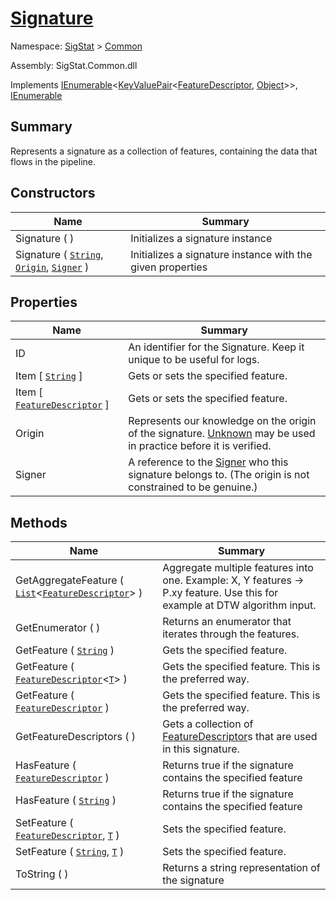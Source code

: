 # [Signature](./Signature.md)

Namespace: [SigStat]() > [Common](./README.md)

Assembly: SigStat.Common.dll

Implements [IEnumerable](https://docs.microsoft.com/en-us/dotnet/api/System.Collections.Generic.IEnumerable-1)\<[KeyValuePair](https://docs.microsoft.com/en-us/dotnet/api/System.Collections.Generic.KeyValuePair-2)\<[FeatureDescriptor](./FeatureDescriptor.md), [Object](https://docs.microsoft.com/en-us/dotnet/api/System.Object)>>, [IEnumerable](https://docs.microsoft.com/en-us/dotnet/api/System.Collections.IEnumerable)

## Summary
Represents a signature as a collection of features, containing the data that flows in the pipeline.

## Constructors

| Name<div><a href="#"><img width=225></a></div> | Summary<div><a href="#"><img width=525></a></div> | 
| --- | --- | 
| Signature (  ) | Initializes a signature instance | 
| Signature ( [`String`](https://docs.microsoft.com/en-us/dotnet/api/System.String), [`Origin`](./Origin.md), [`Signer`](./Signer.md) ) | Initializes a signature instance with the given properties | 


## Properties

| Name<div><a href="#"><img width=225></a></div> | Summary<div><a href="#"><img width=525></a></div> | 
| --- | --- | 
| ID | An identifier for the Signature. Keep it unique to be useful for logs. | 
| Item [ [`String`](https://docs.microsoft.com/en-us/dotnet/api/System.String) ] | Gets or sets the specified feature. | 
| Item [ [`FeatureDescriptor`](./FeatureDescriptor.md) ] | Gets or sets the specified feature. | 
| Origin | Represents our knowledge on the origin of the signature. [Unknown](https://github.com/hargitomi97/sigstat/blob/master/docs/md/SigStat/Common/Origin.md) may be used in practice before it is verified. | 
| Signer | A reference to the [Signer](https://github.com/hargitomi97/sigstat/blob/master/docs/md/SigStat/Common/Signer.md) who this signature belongs to. (The origin is not constrained to be genuine.) | 


## Methods

| Name<div><a href="#"><img width=225></a></div> | Summary<div><a href="#"><img width=525></a></div> | 
| --- | --- | 
| GetAggregateFeature ( [`List`](https://docs.microsoft.com/en-us/dotnet/api/System.Collections.Generic.List-1)\<[`FeatureDescriptor`](./FeatureDescriptor.md)> ) | Aggregate multiple features into one. Example: X, Y features -&gt; P.xy feature.  Use this for example at DTW algorithm input. | 
| GetEnumerator (  ) | Returns an enumerator that iterates through the features. | 
| GetFeature ( [`String`](https://docs.microsoft.com/en-us/dotnet/api/System.String) ) | Gets the specified feature. | 
| GetFeature ( [`FeatureDescriptor`](./FeatureDescriptor-1.md)\<[`T`](./Signature.md)> ) | Gets the specified feature. This is the preferred way. | 
| GetFeature ( [`FeatureDescriptor`](./FeatureDescriptor.md) ) | Gets the specified feature. This is the preferred way. | 
| GetFeatureDescriptors (  ) | Gets a collection of [FeatureDescriptor](https://github.com/hargitomi97/sigstat/blob/master/docs/md/SigStat/Common/FeatureDescriptor.md)s that are used in this signature. | 
| HasFeature ( [`FeatureDescriptor`](./FeatureDescriptor.md) ) | Returns true if the signature contains the specified feature | 
| HasFeature ( [`String`](https://docs.microsoft.com/en-us/dotnet/api/System.String) ) | Returns true if the signature contains the specified feature | 
| SetFeature ( [`FeatureDescriptor`](./FeatureDescriptor.md), [`T`](./Signature.md) ) | Sets the specified feature. | 
| SetFeature ( [`String`](https://docs.microsoft.com/en-us/dotnet/api/System.String), [`T`](./Signature.md) ) | Sets the specified feature. | 
| ToString (  ) | Returns a string representation of the signature | 


